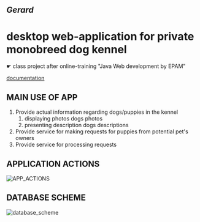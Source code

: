 <h2><i>Gerard</i></h2>
<h1>desktop web-application for private monobreed dog kennel </h1>
☛ class project after online-training "Java Web development by EPAM"

<a href="https://bit.ly/3B9OZSH">documentation</a>

<h2>MAIN USE OF APP</h2>
<ol type="1">
    <li> Provide actual information regarding dogs/puppies in the kennel 
        <ol>
            <li>displaying photos dogs photos </li>
            <li>presenting description dogs descriptions </li>
        </ol>
     </li> 
    <li>Provide service for making requests for puppies from potential pet's owners</b></li>
    <li>Provide service for processing requests</b></li>
</ol>

<h2>APPLICATION ACTIONS</h2>

![APP_ACTIONS](https://user-images.githubusercontent.com/39922259/130767024-aa72ec69-9289-47ba-9bdf-ef7dfe387253.png)

<h2>DATABASE SCHEME</h2>

![database_scheme](https://user-images.githubusercontent.com/39922259/130765746-676de60b-141d-4be6-a19f-6527547b3b9c.png)


<!-- 
<h2>CLIENT'S requirements</h2> -->
<!-- 
![presentation](https://user-images.githubusercontent.com/39922259/130238710-f060da61-7411-4564-aa34-682f435a9864.jpg)
 -->
